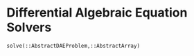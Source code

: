 # Differential Algebraic Equation Solvers

```@docs
solve(::AbstractDAEProblem,::AbstractArray)
```
